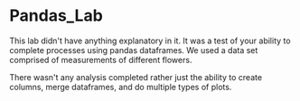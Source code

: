 # Pandas_Lab

This lab didn't have anything explanatory in it. It was a test of your ability to complete processes using pandas dataframes. We used a data set comprised of measurements of different flowers. 

There wasn't any analysis completed rather just the ability to create columns, merge dataframes, and do multiple types of plots.

